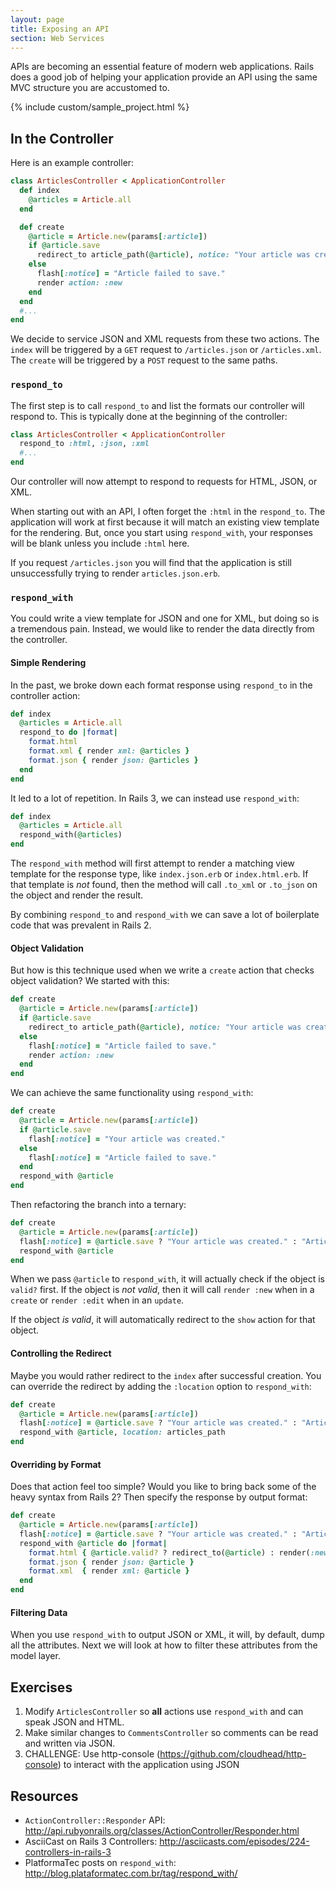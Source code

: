 ```yaml
---
layout: page
title: Exposing an API
section: Web Services
---
```


APIs are becoming an essential feature of modern web applications. Rails does a good job of helping your application provide an API using the same MVC structure you are accustomed to.

{% include custom/sample_project.html %}

## In the Controller

Here is an example controller:

```ruby
class ArticlesController < ApplicationController
  def index
    @articles = Article.all
  end

  def create
    @article = Article.new(params[:article])
    if @article.save
      redirect_to article_path(@article), notice: "Your article was created."
    else
      flash[:notice] = "Article failed to save."
      render action: :new
    end
  end
  #...
end
```

We decide to service JSON and XML requests from these two actions. The `index` will be triggered by a `GET` request to `/articles.json` or `/articles.xml`. The `create` will be triggered by a `POST` request to the same paths.

### `respond_to`

The first step is to call `respond_to` and list the formats our controller will respond to. This is typically done at the beginning of the controller:

```ruby
class ArticlesController < ApplicationController
  respond_to :html, :json, :xml
  #...
end
```

Our controller will now attempt to respond to requests for HTML, JSON, or XML.

<div class="opinion">
<p>When starting out with an API, I often forget the <code>:html</code> in the <code>respond_to</code>. The application will work at first because it will match an existing view template for the rendering. But, once you start using <code>respond_with</code>, your responses will be blank unless you include <code>:html</code> here.</p>
</div>

If you request `/articles.json` you will find that the application is still unsuccessfully trying to render `articles.json.erb`.

### `respond_with`

You could write a view template for JSON and one for XML, but doing so is a tremendous pain. Instead, we would like to render the data directly from the controller.

#### Simple Rendering

In the past, we broke down each format response using `respond_to` in the controller action:

```ruby
def index
  @articles = Article.all
  respond_to do |format|
    format.html
    format.xml { render xml: @articles }
    format.json { render json: @articles }
  end
end
```

It led to a lot of repetition. In Rails 3, we can instead use `respond_with`:

```ruby
def index
  @articles = Article.all
  respond_with(@articles)
end
```

The `respond_with` method will first attempt to render a matching view template for the response type, like `index.json.erb` or `index.html.erb`. If that template is *not* found, then the method will call `.to_xml` or `.to_json` on the object and render the result.

By combining `respond_to` and `respond_with` we can save a lot of boilerplate code that was prevalent in Rails 2.

#### Object Validation

But how is this technique used when we write a `create` action that checks object validation? We started with this:

```ruby
def create
  @article = Article.new(params[:article])
  if @article.save
    redirect_to article_path(@article), notice: "Your article was created."
  else
    flash[:notice] = "Article failed to save."
    render action: :new
  end
end
```

We can achieve the same functionality using `respond_with`:

```ruby
def create
  @article = Article.new(params[:article])
  if @article.save
    flash[:notice] = "Your article was created."
  else
    flash[:notice] = "Article failed to save."
  end
  respond_with @article
end
```

Then refactoring the branch into a ternary:

```ruby
def create
  @article = Article.new(params[:article])
  flash[:notice] = @article.save ? "Your article was created." : "Article failed to save."
  respond_with @article
end
```

When we pass `@article` to `respond_with`, it will actually check if the object is `valid?` first. If the object is *not valid*, then it will call `render :new` when in a `create` or `render :edit` when in an `update`. 

If the object *is valid*, it will automatically redirect to the `show` action for that object.

#### Controlling the Redirect

Maybe you would rather redirect to the `index` after successful creation. You can override the redirect by adding the `:location` option to `respond_with`:

```ruby
def create
  @article = Article.new(params[:article])
  flash[:notice] = @article.save ? "Your article was created." : "Article failed to save."
  respond_with @article, location: articles_path
end
```

#### Overriding by Format

Does that action feel too simple? Would you like to bring back some of the heavy syntax from Rails 2? Then specify the response by output format:

```ruby
def create
  @article = Article.new(params[:article])
  flash[:notice] = @article.save ? "Your article was created." : "Article failed to save."
  respond_with @article do |format|
    format.html { @article.valid? ? redirect_to(@article) : render(:new) }
    format.json { render json: @article }
    format.xml  { render xml: @article }
  end
end
```

#### Filtering Data

When you use `respond_with` to output JSON or XML, it will, by default, dump all the attributes. Next we will look at how to filter these attributes from the model layer.

## Exercises

1. Modify `ArticlesController` so **all** actions use `respond_with` and can speak JSON and HTML.
2. Make similar changes to `CommentsController` so comments can be read and written via JSON.
3. CHALLENGE: Use http-console (https://github.com/cloudhead/http-console) to interact with the application using JSON

## Resources

* `ActionController::Responder` API: http://api.rubyonrails.org/classes/ActionController/Responder.html
* AsciiCast on Rails 3 Controllers: http://asciicasts.com/episodes/224-controllers-in-rails-3
* PlatformaTec posts on `respond_with`: http://blog.plataformatec.com.br/tag/respond_with/
